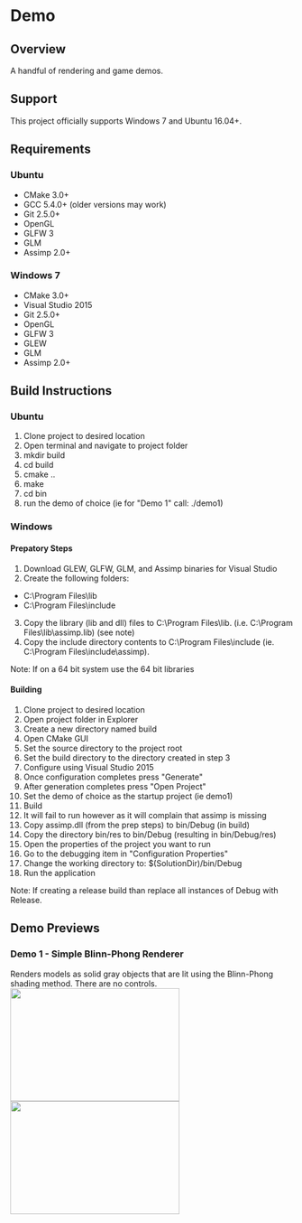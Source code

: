 # Demo #

## Overview ##
A handful of rendering and game demos.

## Support ##
This project officially supports Windows 7 and Ubuntu 16.04+.

## Requirements ##

### Ubuntu ###
 * CMake 3.0+
 * GCC 5.4.0+ (older versions may work)
 * Git 2.5.0+
 * OpenGL
 * GLFW 3
 * GLM
 * Assimp 2.0+

### Windows 7 ###
 * CMake 3.0+
 * Visual Studio 2015
 * Git 2.5.0+
 * OpenGL
 * GLFW 3
 * GLEW
 * GLM
 * Assimp 2.0+
 
## Build Instructions ##
### Ubuntu ###
1. Clone project to desired location
2. Open terminal and navigate to project folder
3. mkdir build
4. cd build
5. cmake ..
6. make
7. cd bin
8. run the demo of choice (ie for "Demo 1" call: ./demo1)
 
### Windows ###
#### Prepatory Steps ####
1. Download GLEW, GLFW, GLM, and Assimp binaries for Visual Studio
2. Create the following folders:
  * C:\Program Files\lib
  * C:\Program Files\include
3. Copy the library (lib and dll) files to C:\Program Files\lib. (i.e. C:\Program Files\lib\assimp.lib) (see note)
4. Copy the include directory contents to C:\Program Files\include (ie. C:\Program Files\include\assimp).

Note: If on a 64 bit system use the 64 bit libraries

#### Building ####
1. Clone project to desired location
2. Open project folder in Explorer
3. Create a new directory named build
4. Open CMake GUI
5. Set the source directory to the project root
6. Set the build directory to the directory created in step 3
7. Configure using Visual Studio 2015
8. Once configuration completes press "Generate"
9. After generation completes press "Open Project"
10. Set the demo of choice as the startup project (ie demo1)
11. Build
12. It will fail to run however as it will complain that assimp is missing
13. Copy assimp.dll (from the prep steps) to bin/Debug (in build)
14. Copy the directory bin/res to bin/Debug (resulting in bin/Debug/res)
15. Open the properties of the project you want to run
16. Go to the debugging item in "Configuration Properties"
17. Change the working directory to:  $(SolutionDir)/bin/Debug
18. Run the application

Note: If creating a release build than replace all instances of Debug with Release.
 
## Demo Previews ##
### Demo 1 - Simple Blinn-Phong Renderer ###
Renders models as solid gray objects that are lit using the 
Blinn-Phong shading method. There are no controls.
<img src="http://i.imgur.com/YFlAEFd.png" width="300" height="200" />
<img src="http://i.imgur.com/YilEqRU.png" width="300" height="200" />
